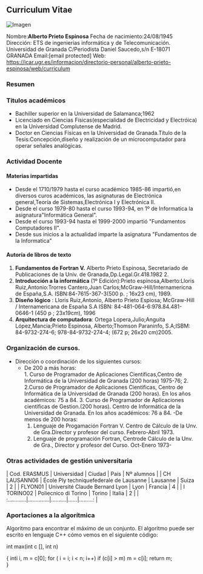 ## Curriculum Vitae

![Imagen](fotoperfilnapion.jpg)

Nombre:**Alberto Prieto Espinosa**
Fecha de nacimiento:24/08/1945
Dirección:
ETS de ingenierias informática y de Telecomunicación.
Universidad de Granada
C/Periodista Daniel Saucedo,s/n
E-18071 GRANADA
Email:[email protected]
Web: https://icar.ugr.es/informacion/directorio-personal/alberto-prieto-espinosa/web/curriculum

### Resumen
### Titulos académicos

- Bachiller superior en la Universidad de Salamanca;1962
- Licenciado en Ciencias Físicas(especialidad de Electricidad y Electróica) en la Universidad Complutense de Madrid.
- Doctor en Ciencias Físicas en la Universidad de Granada.Título de la Tesis:Concepción,diseño y realización de un microcomputador para operar señales analógicas.

### Actividad Docente
#### Materias impartidas

- Desde el 1710/1979 hasta el curso académico 1985-86 impartió,en diversos curos académicos, las asignaturas de Electrónica general,Teoría de Sistemas,Electrónica I y Electrónica II.
- Desde el curso 1979-80 hasta el curso 1993-94, en 1º de Informatica la asignatura"Informática General".
- Desde el curso 1993-94 hasta el 1999-2000 impartió "Fundamentos Computadores II".
- Desde sus inicios a la actualidad imparte la asignatura "Fundamentos de la Informatica"

#### Autoría de libros de texto

1. **Fundamentos de Fortran V.** Alberto Prieto Espinosa, Secretariado de Publicaciones de la Univ. de Granada,Dp.Legal.Gr.418.1982 2.
2. **Introducción a la informática** (1º Edición):Prieto espinosa,Alberto:Lloris Ruiz,Antonio:Trorres Cantero,Juan Carlos;McGraw-Hill/Internamericna de España,S.A. ISBN:84-7615-367-3(500 p. ; 16x23 cm), 1989.
3. **Diseño lógico** : Lloris Ruiz,Antonio, Alberto Prieto Espiosa; McGraw-Hill / Internamericana de España S.A ISBN: 84-481-064-6:978.84.481-0646-1 (450 p ; 23x19cm), 1996
4. **Arquitectura de computadora**: Ortega Lopera,Julio;Anguita López,Mancia;Prieto Espinosa, Alberto;Thomson Paraninfo, S.A;ISBM: 84-9732-274-6; 978-84-9732-274-4; (672 p; 26x20 cm)2005.

### Organización de cursos.

- Dirección o coordinación de los siguientes cursos:
    - De 200 a más horas:  
          1. Curso de Programador de Aplicaciones Cientificas,Centro de Informática de la Universidad de Granada (200 horas) 1975-76;
          2. 2.Curso de Programador de Aplicaciones Cientificas, Centro de Informática de la Universidad de Granada (200 horas). En los años académicos: 75 a 84.
          3. Curso de Programador de Aplicaciones cientificas de Gestion.(200 horas). Centro de Informática de la Universidad de Granada. En los años académicos: 76 a 84.
    -De menos de 200 horas:
      1. Lenguaje de Progamación Fortran V. Centro de Cálculo de la Unv. de Gra.Director y profesor del curso. Febrero-Abril 1973.
      2. Lenguaje de programación Fortran, Centrode Cálculo de la Unv. de Gra., Director y profesor del Curso. Oct-Enero 1973-
### Otras actividades de gestión universitaria

| Cod. ERASMUS | Universidad | Ciudad | País | Nº alumnos |
| CH LAUSANN06 | École Ply techniquefederale de Lausanne | Lausanne | Suiza | 2 |
| FLYON01 | Université Claude Bernard Lyon | Lyon | Francia | 4 |
| I TORINO02 | Poliecnico di Torino | Torino | Italia | 2 |
| :............|..............|..........|......|.........: |


### Aportaciones a la algorítmica

Algoritmo para encontrar el máximo de un conjunto. El algoritmo puede ser escrito en lenguaje C++ cómo vemos en el siguiente código:

int max(int c [], int n)

{
inti i, m = c[0];
for ( i = i; i < n; i++)
if (c[i] > m) m = c[i];
return m;    
}


